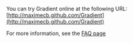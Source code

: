 You can try Gradient online at the following URL:
[http://maximecb.github.com/Gradient](http://maximecb.github.com/Gradient)

For more information, see the [FAQ page](http://maximecb.github.com/Gradient/faq.html)
